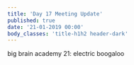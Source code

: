 ```yaml
---
title: 'Day 17 Meeting Update'
published: true
date: '21-01-2019 00:00'
body_classes: 'title-h1h2 header-dark'
---
```


big brain academy 21: electric boogaloo

